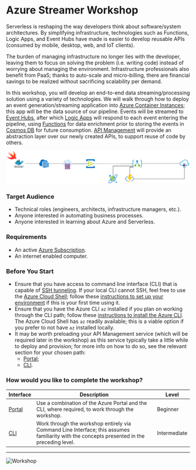 # Azure Streamer Workshop

Serverless is reshaping the way developers think about software/system architectures. By simplifying infrastructure, technologies such as Functions, Logic Apps, and Event Hubs have made is easier to develop reusable APIs (consumed by mobile, desktop, web, and IoT clients).

The burden of managing infrastructure no longer lies with the developer, leaving them to focus on solving the problem (i.e. writing code) instead of worrying about managing the environment. Infrastructure professionals also benefit from PaaS; thanks to auto-scale and micro-billing, there are financial savings to be realized without sacrificing scalability per demand.

In this workshop, you will develop an end-to-end data streaming/processing solution using a variety of technologies. We will walk through how to deploy an event generation/streaming application into [Azure Container Instances](https://azure.microsoft.com/en-us/services/container-instances/); this app will be the data source of our pipeline. Events will be streamed to [Event Hubs](https://azure.microsoft.com/en-us/services/event-hubs/), after which [Logic Apps](https://azure.microsoft.com/en-us/services/logic-apps/) will respond to each event entering the pipeline, using [Functions](https://azure.microsoft.com/en-us/services/functions/) for data enrichment prior to storing the events in [Cosmos DB](https://azure.microsoft.com/en-us/services/cosmos-db/) for future consumption. [API Management](https://azure.microsoft.com/en-us/services/api-management/) will provide an abstraction layer over our newly created APIs, to support reuse of code by others.

![Architecture](Architecture.png)

### Target Audience
* Technical roles (engineers, architects, infrastructure managers, etc.).
* Anyone interested in automating business processes.
* Anyone interested in learning about Azure and Serverless.

### Requirements
* An active [Azure Subscription](https://azure.microsoft.com/en-us/free/).
* An internet enabled computer.

### Before You Start
* Ensure that you have access to command line interface (CLI) that is capable of [SSH tunneling](https://www.ssh.com/ssh/tunneling/). If your local CLI cannot SSH, feel free to use the [Azure Cloud Shell](https://shell.azure.com); follow these [instructions to set up your environment](CloudShell.md) if this is your first time using it.
* Ensure that you have the Azure CLI `az` installed if you plan on working through the CLI path; follow these [instructions to install the Azure CLI](https://docs.microsoft.com/en-us/cli/azure/install-azure-cli?view=azure-cli-latest). The Azure Cloud Shell has `az` readily available; this is a viable option if you prefer to not have `az` installed locally.
* It may be worth preloading your API Management service (which will be required later in the workshop) as this service typically take a little while to deploy and provision; for more info on how to do so, see the relevant section for your chosen path:
  * [Portal](Portal/APIM.md#creating-the-api-management-service);
  * [CLI](CLI/APIM.md#creating-the-api-management-service).

### How would you like to complete the workshop?
| Interface | Description | Level |
| --- | --- | --- |
| [Portal](Portal) | Use a combination of the Azure Portal and the CLI, where required, to work through the workshop. | Beginner |
| [CLI](CLI) | Work through the workshop entirely via Command Line Interface; this assumes familiarity with the concepts presented in the preceding level. | Intermediate |



---



![Workshop](Workshop.gif)
